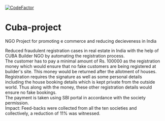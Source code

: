 [![CodeFactor](https://www.codefactor.io/repository/github/singhalshubh/cuba-project/badge)](https://www.codefactor.io/repository/github/singhalshubh/cuba-project)

# Cuba-project
 NGO Project for promoting e commerce and reducing decieveness in India<br />
 
Reduced fraudulent registration cases in real estate in India with the help of CUBA Builder NGO by automating the registration process.<br />
The customer has to pay a minimal amount of Rs. 100000 as the registration money which would ensure that no fake customers are being registered at builder's site. This money would be returned after the allotment of houses.<br />
Registration requires the signature as well as some personal details including the house booking details which is kept private from the outside world. Thus along with the money, these other registration details would ensure no fake bookings.<br /> 
The payment is taken using SBI portal in accordance with the society permission.<br />
Impact: Feed-backs were collected from all the ten societies and collectively, a reduction of 11% was witnessed.
